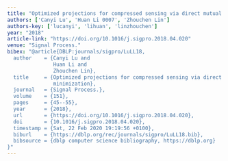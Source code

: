 ```yaml
---
title: "Optimized projections for compressed sensing via direct mutual coherence minimization"
authors: ['Canyi Lu', 'Huan Li 0007', 'Zhouchen Lin']
authors-key: ['lucanyi', 'lihuan', 'linzhouchen']
year: "2018"
article-link: "https://doi.org/10.1016/j.sigpro.2018.04.020"
venue: "Signal Process."
bibex: "@article{DBLP:journals/sigpro/LuLL18,
  author    = {Canyi Lu and
               Huan Li and
               Zhouchen Lin},
  title     = {Optimized projections for compressed sensing via direct mutual coherence
               minimization},
  journal   = {Signal Process.},
  volume    = {151},
  pages     = {45--55},
  year      = {2018},
  url       = {https://doi.org/10.1016/j.sigpro.2018.04.020},
  doi       = {10.1016/j.sigpro.2018.04.020},
  timestamp = {Sat, 22 Feb 2020 19:19:56 +0100},
  biburl    = {https://dblp.org/rec/journals/sigpro/LuLL18.bib},
  bibsource = {dblp computer science bibliography, https://dblp.org}
}"
---
```

